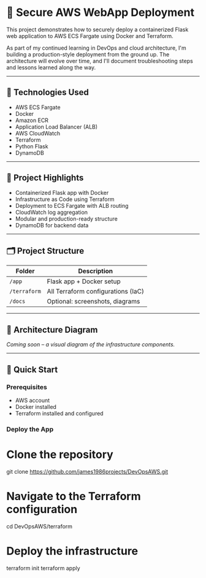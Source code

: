# 🚀 Secure AWS WebApp Deployment

This project demonstrates how to securely deploy a containerized Flask web application to AWS ECS Fargate using Docker and Terraform.

As part of my continued learning in DevOps and cloud architecture, I'm building a production-style deployment from the ground up. The architecture will evolve over time, and I'll document troubleshooting steps and lessons learned along the way.

---

## 🔧 Technologies Used

- AWS ECS Fargate  
- Docker  
- Amazon ECR  
- Application Load Balancer (ALB)  
- AWS CloudWatch  
- Terraform  
- Python Flask
- DynamoDB 

---

## 📌 Project Highlights

- Containerized Flask app with Docker  
- Infrastructure as Code using Terraform  
- Deployment to ECS Fargate with ALB routing  
- CloudWatch log aggregation  
- Modular and production-ready structure
- DynamoDB for backend data

---

## 🗂️ Project Structure

| Folder      | Description                          |
|-------------|--------------------------------------|
| `/app`      | Flask app + Docker setup             |
| `/terraform`| All Terraform configurations (IaC)   |
| `/docs`     | Optional: screenshots, diagrams      |

---

## 📸 Architecture Diagram

*Coming soon – a visual diagram of the infrastructure components.*

---

## 🚀 Quick Start

### Prerequisites
- AWS account
- Docker installed
- Terraform installed and configured

### Deploy the App

# Clone the repository
git clone https://github.com/james1986projects/DevOpsAWS.git

# Navigate to the Terraform configuration
cd DevOpsAWS/terraform

# Deploy the infrastructure
terraform init
terraform apply
